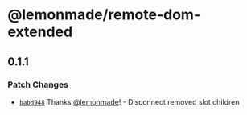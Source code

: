 # @lemonmade/remote-dom-extended

## 0.1.1

### Patch Changes

- [`babd948`](https://github.com/lemonmade/nursery/commit/babd94834cf1feda23f3605427adfcf207db36a1) Thanks [@lemonmade](https://github.com/lemonmade)! - Disconnect removed slot children
